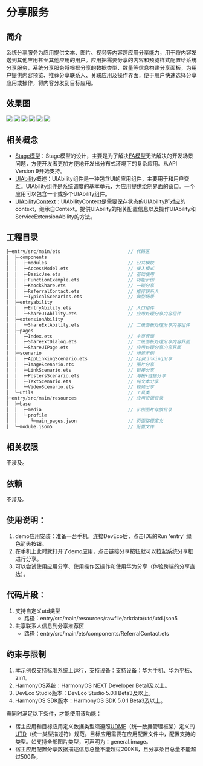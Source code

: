 # 分享服务
## 简介
系统分享服务为应用提供文本、图片、视频等内容跨应用分享能力，用于将内容发送到其他应用甚至其他应用的用户。应用把需要分享的内容和预览样式配置给系统分享服务，系统分享服务将根据分享的数据类型、数量等信息构建分享面板，为用户提供内容预览、推荐分享联系人、关联应用及操作界面，便于用户快速选择分享应用或操作，将内容分发到目标应用。

## 效果图
![](./screenshots/device/share_tab1.jpg)
![](./screenshots/device/share_tab2.jpg)
![](./screenshots/device/share_tab3.jpg)
![](./screenshots/device/share_demo1.jpg)
![](./screenshots/device/share_demo2.jpg)
![](./screenshots/device/share_demo3.jpg)

## 相关概念
- [Stage模型](https://developer.huawei.com/consumer/cn/doc/harmonyos-guides-V13/stage-model-development-overview-V13)：Stage模型的设计，主要是为了解决[FA模型](https://developer.huawei.com/consumer/cn/doc/harmonyos-guides-V13/fa-model-development-overview-V13)无法解决的开发场景问题，方便开发者更加方便地开发出分布式环境下的复杂应用。从API Version 9开始支持。
- [UIAbility](https://developer.huawei.com/consumer/cn/doc/harmonyos-guides-V13/uiability-overview-V13)概述：UIAbility组件是一种包含UI的应用组件，主要用于和用户交互。UIAbility组件是系统调度的基本单元，为应用提供绘制界面的窗口。一个应用可以包含一个或多个UIAbility组件。
- [UIAbilityContext](https://developer.huawei.com/consumer/cn/doc/harmonyos-references-V13/js-apis-inner-application-uiabilitycontext-V13)：UIAbilityContext是需要保存状态的UIAbility所对应的context，继承自Context。提供UIAbility的相关配置信息以及操作UIAbility和ServiceExtensionAbility的方法。

## 工程目录

```c
├─entry/src/main/ets                         // 代码区
│  ├─components
│  │  ├─modules                              // 公共模块
│  │  ├─AccessModel.ets                      // 接入模式
│  │  ├─BasicUse.ets                         // 基础使用
│  │  ├─FunctionExample.ets                  // 功能示例
│  │  ├─KnockShare.ets                       // 一碰分享
│  │  ├─ReferralContact.ets                  // 推荐联系人
│  │  └─TypicalScenarios.ets                 // 典型场景
│  ├─entryability
│  │  ├─EntryAbility.ets                     // 入口组件
│  │  └─ShareUIAbility.ets                   // 应用处理分享内容组件
│  ├─extensionAbility
│  │  └─ShareExtAbility.ets                  // 二级面板处理分享内容组件
│  ├─pages
│  │  ├─Index.ets                            // 主页界面
│  │  ├─ShareExtDialog.ets                   // 二级面板处理分享内容界面
│  │  └─ShareUIPage.ets                      // 应用处理分享内容界面
│  ├─scenario                                // 场景示例
│  │  ├─AppLinkingScenario.ets               // AppLinking分享
│  │  ├─ImageScenario.ets                    // 图片分享
│  │  ├─LinkScenario.ets                     // 链接分享
│  │  ├─PostersScenario.ets                  // 海报+链接分享
│  │  ├─TextScenario.ets                     // 纯文本分享
│  │  └─VideoScenario.ets                    // 视频分享
│  └─utils                                   // 工具类
├─entry/src/main/resources                   // 应用资源目录
│  ├─base
│  │  ├─media                                // 示例图片存放目录
│  │  └─profile                              
│  │     └─main_pages.json                   // 页面路径定义
│  └─module.json5                            // 配置文件
```

## 相关权限
不涉及。

## 依赖
不涉及。

## 使用说明：
1. demo应用安装：准备一台手机，连接DevEco后，点击IDE的Run 'entry' 绿色箭头按钮。
2. 在手机上此时就打开了demo应用，点击链接分享按钮就可以拉起系统分享框进行分享。
3. 可以尝试使用应用分享、使用操作区操作和使用华为分享（体验跨端的分享直达）。

## 代码片段：
1. 支持自定义utd类型
   + 路径：entry/src/main/resources/rawfile/arkdata/utd/utd.json5
2. 共享联系人信息到分享推荐区
   + 路径：entry/src/main/ets/components/ReferralContact.ets

## 约束与限制
1. 本示例仅支持标准系统上运行，支持设备：支持设备：华为手机、华为平板、2in1。
2. HarmonyOS系统：HarmonyOS NEXT Developer Beta1及以上。
3. DevEco Studio版本：DevEco Studio 5.0.1 Beta3及以上。
4. HarmonyOS SDK版本：HarmonyOS SDK 5.0.1 Beta3及以上。

需同时满足以下条件，才能使用该功能：
- 宿主应用和目标应用定义数据类型须遵照[UDMF](https://developer.huawei.com/consumer/cn/doc/harmonyos-references-V13/js-apis-data-unifieddatachannel-V13)（统一数据管理框架）定义的[UTD](https://developer.huawei.com/consumer/cn/doc/harmonyos-references-V13/js-apis-data-uniformtypedescriptor-V13)（统一类型描述符）规范。目标应用需要在应用配置文件中，配置支持的类型。如支持全部图片类型，可声明为：general.image。
- 宿主应用配置分享数据描述信息总量不能超过200KB，且分享条目总量不能超过500条。
